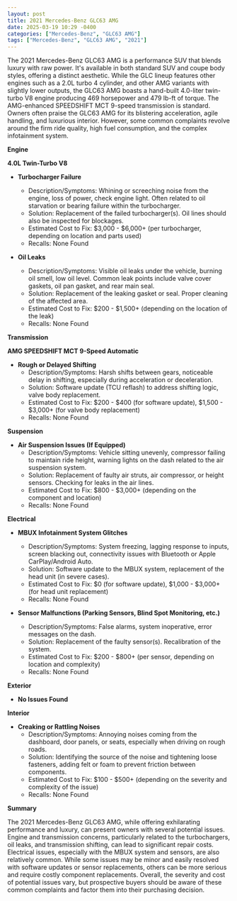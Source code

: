 ```yaml
---
layout: post
title: 2021 Mercedes-Benz GLC63 AMG
date: 2025-03-19 10:29 -0400
categories: ["Mercedes-Benz", "GLC63 AMG"]
tags: ["Mercedes-Benz", "GLC63 AMG", "2021"]
---
```

The 2021 Mercedes-Benz GLC63 AMG is a performance SUV that blends luxury with raw power. It's available in both standard SUV and coupe body styles, offering a distinct aesthetic. While the GLC lineup features other engines such as a 2.0L turbo 4 cylinder, and other AMG variants with slightly lower outputs, the GLC63 AMG boasts a hand-built 4.0-liter twin-turbo V8 engine producing 469 horsepower and 479 lb-ft of torque. The AMG-enhanced SPEEDSHIFT MCT 9-speed transmission is standard. Owners often praise the GLC63 AMG for its blistering acceleration, agile handling, and luxurious interior. However, some common complaints revolve around the firm ride quality, high fuel consumption, and the complex infotainment system.

**Engine**

**4.0L Twin-Turbo V8**

*   **Turbocharger Failure**
    *   Description/Symptoms: Whining or screeching noise from the engine, loss of power, check engine light. Often related to oil starvation or bearing failure within the turbocharger.
    *   Solution: Replacement of the failed turbocharger(s). Oil lines should also be inspected for blockages.
    *   Estimated Cost to Fix: $3,000 - $6,000+ (per turbocharger, depending on location and parts used)
    *   Recalls: None Found

*   **Oil Leaks**
    *   Description/Symptoms: Visible oil leaks under the vehicle, burning oil smell, low oil level. Common leak points include valve cover gaskets, oil pan gasket, and rear main seal.
    *   Solution: Replacement of the leaking gasket or seal. Proper cleaning of the affected area.
    *   Estimated Cost to Fix: $200 - $1,500+ (depending on the location of the leak)
    *   Recalls: None Found

**Transmission**

**AMG SPEEDSHIFT MCT 9-Speed Automatic**

*   **Rough or Delayed Shifting**
    *   Description/Symptoms: Harsh shifts between gears, noticeable delay in shifting, especially during acceleration or deceleration.
    *   Solution: Software update (TCU reflash) to address shifting logic, valve body replacement.
    *   Estimated Cost to Fix: $200 - $400 (for software update), $1,500 - $3,000+ (for valve body replacement)
    *   Recalls: None Found

**Suspension**

*   **Air Suspension Issues (If Equipped)**
    *   Description/Symptoms: Vehicle sitting unevenly, compressor failing to maintain ride height, warning lights on the dash related to the air suspension system.
    *   Solution: Replacement of faulty air struts, air compressor, or height sensors. Checking for leaks in the air lines.
    *   Estimated Cost to Fix: $800 - $3,000+ (depending on the component and location)
    *   Recalls: None Found

**Electrical**

*   **MBUX Infotainment System Glitches**
    *   Description/Symptoms: System freezing, lagging response to inputs, screen blacking out, connectivity issues with Bluetooth or Apple CarPlay/Android Auto.
    *   Solution: Software update to the MBUX system, replacement of the head unit (in severe cases).
    *   Estimated Cost to Fix: $0 (for software update), $1,000 - $3,000+ (for head unit replacement)
    *   Recalls: None Found

*   **Sensor Malfunctions (Parking Sensors, Blind Spot Monitoring, etc.)**
    *   Description/Symptoms: False alarms, system inoperative, error messages on the dash.
    *   Solution: Replacement of the faulty sensor(s). Recalibration of the system.
    *   Estimated Cost to Fix: $200 - $800+ (per sensor, depending on location and complexity)
    *   Recalls: None Found

**Exterior**

*   **No Issues Found**

**Interior**

*   **Creaking or Rattling Noises**
    *   Description/Symptoms: Annoying noises coming from the dashboard, door panels, or seats, especially when driving on rough roads.
    *   Solution: Identifying the source of the noise and tightening loose fasteners, adding felt or foam to prevent friction between components.
    *   Estimated Cost to Fix: $100 - $500+ (depending on the severity and complexity of the issue)
    *   Recalls: None Found

**Summary**

The 2021 Mercedes-Benz GLC63 AMG, while offering exhilarating performance and luxury, can present owners with several potential issues. Engine and transmission concerns, particularly related to the turbochargers, oil leaks, and transmission shifting, can lead to significant repair costs. Electrical issues, especially with the MBUX system and sensors, are also relatively common. While some issues may be minor and easily resolved with software updates or sensor replacements, others can be more serious and require costly component replacements. Overall, the severity and cost of potential issues vary, but prospective buyers should be aware of these common complaints and factor them into their purchasing decision.

